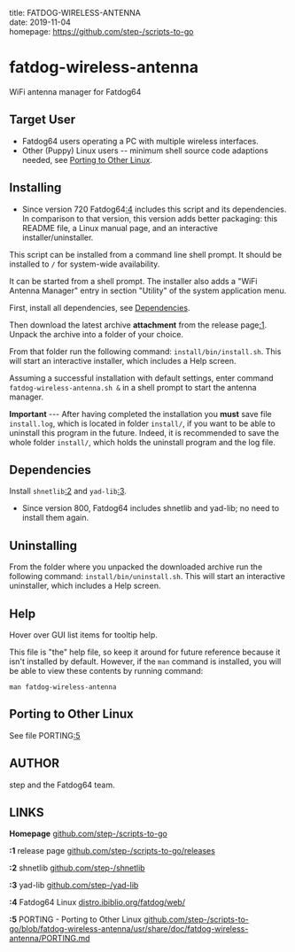 title: FATDOG-WIRELESS-ANTENNA  
date: 2019-11-04  
homepage: <https://github.com/step-/scripts-to-go>  

# fatdog-wireless-antenna

WiFi antenna manager for Fatdog64

## Target User

* Fatdog64 users operating a PC with multiple wireless interfaces.
* Other (Puppy) Linux users -- minimum shell source code adaptions needed, see
  [Porting to Other Linux](#porting).

## Installing

* Since version 720 Fatdog64[:4](#LINKS) includes this script and its dependencies.
  In comparison to that version, this version adds better packaging: this
  README file, a Linux manual page, and an interactive installer/uninstaller.

This script can be installed from a command line shell prompt.
It should be installed to `/` for system-wide availability.

It can be started from a shell prompt.  The installer also adds a "WiFi
Antenna Manager" entry in section "Utility" of the system application menu.

First, install all dependencies, see [Dependencies](#dependencies).

Then download the latest archive **attachment** from the release page[:1](#LINKS).
Unpack the archive into a folder of your choice.

From that folder run the following command: `install/bin/install.sh`.
This will start an interactive installer, which includes a Help screen.

Assuming a successful installation with default settings, enter command
`fatdog-wireless-antenna.sh &` in a shell prompt to start the antenna manager.

**Important** --- After having completed the installation you **must** save file
`install.log`, which is located in folder `install/`, if you want to be able to
uninstall this program in the future.  Indeed, it is recommended to save the
whole folder `install/`, which holds the uninstall program and the log file.

<a name="dependencies"></a>

## Dependencies

Install `shnetlib`[:2](#LINKS) and `yad-lib`[:3](#LINKS).

* Since version 800, Fatdog64 includes shnetlib and yad-lib; no need to install
  them again.

## Uninstalling

From the folder where you unpacked the downloaded archive run the following
command: `install/bin/uninstall.sh`.
This will start an interactive uninstaller, which includes a Help screen.

## Help

Hover over GUI list items for tooltip help.

This file is "the" help file, so keep it around for future reference
because it isn't installed by default.  However, if the `man` command is
installed, you will be able to view these contents by running command:

    man fatdog-wireless-antenna

<a name="porting"></a>

## Porting to Other Linux

See file PORTING[:5](#:LINKS)

## AUTHOR

step and the Fatdog64 team.

<a name="LINKS">

## LINKS

**Homepage**
[github.com/step-/scripts-to-go](https://github.com/step-/scripts-to-go)

**:1** release page
[github.com/step-/scripts-to-go/releases](https://github.com/step-/scripts-to-go/releases)

**:2** shnetlib
[github.com/step-/shnetlib](https://github.com/step-/shnetlib)

**:3** yad-lib
[github.com/step-/yad-lib](https://github.com/step-/yad-lib)

**:4** Fatdog64 Linux
[distro.ibiblio.org/fatdog/web/](http://distro.ibiblio.org/fatdog/web/)

**:5** PORTING - Porting to Other Linux
[github.com/step-/scripts-to-go/blob/fatdog-wireless-antenna/usr/share/doc/fatdog-wireless-antenna/PORTING.md](https://github.com/step-/scripts-to-go/blob/fatdog-wireless-antenna-1.0.0/fatdog-wireless-antenna/usr/share/doc/fatdog-wireless-antenna/PORTING.md)

